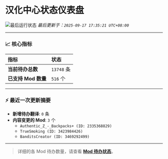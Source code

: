 # 汉化中心状态仪表盘

![最后运行状态](https://img.shields.io/badge/Last%20Run-Success-green)
*最后更新于：`2025-09-17 17:35:21 UTC+08:00`*

---

### 📈 **核心指标**

| 指标 | 状态 |
| :--- | :--- |
| **当前待办总数** | ``13748`` 条 |
| **已支持 Mod 数量** | ``516`` 个 |

---

### ⚡ **最近一次更新摘要**

*   **新增待办翻译**: `0` 条
*   **内容变更的 Mod**: `3` 个
    *   `Authentic_Z_-_Backpacks+ (ID: 2335368829)`
    *   `TrueSmoking (ID: 3423984426)`
    *   `BanditsCreator (ID: 3469292499)`

---

> 详细的各 Mod 待办数量，请查看 [**Mod 待办状态**](MOD_TODO_STATUS.md)。
